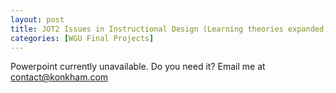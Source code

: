 ```yaml
---
layout: post
title: JOT2 Issues in Instructional Design (Learning theories expanded, Gagne, Teaching for Understanding, Design Theory, in the scope of an institutional problem within my organization)
categories: [WGU Final Projects]
---
```

Powerpoint currently unavailable. Do you need it? Email me at [contact@konkham.com](mailto:contact@konkham.com)